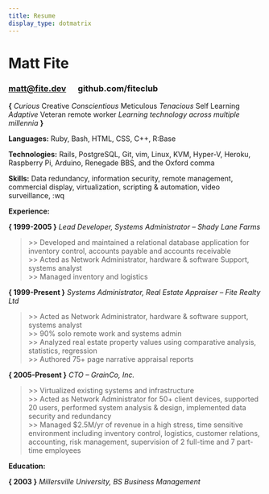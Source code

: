 ```yaml
---
title: Resume
display_type: dotmatrix
---
```

# Matt Fite
### matt@fite.dev &nbsp;&nbsp;&nbsp;&nbsp; github.com/fiteclub

**{** *Curious <strong>*</strong> Creative <strong>*</strong> Conscientious <strong>*</strong> Meticulous <strong>*</strong> Tenacious <strong>*</strong> Self Learning <strong>*</strong> Adaptive <strong>*</strong> Veteran remote worker <strong>*</strong> Learning technology across multiple millennia* **}**

**Languages:** Ruby, Bash, HTML, CSS, C++, R:Base

**Technologies:** Rails, PostgreSQL, Git, vim, Linux, KVM, Hyper-V, Heroku, Raspberry Pi, Arduino, Renegade BBS, and the Oxford comma

**Skills:** Data redundancy, information security, remote management, commercial display, virtualization, scripting & automation, video surveillance, :wq

**Experience:**

**{ 1999-2005 }** *Lead Developer, Systems Administrator – Shady Lane Farms*
>\>> Developed and maintained a relational database application for inventory control, accounts payable and accounts receivable\
\>> Acted as Network Administrator, hardware & software Support, systems analyst\
\>> Managed inventory and logistics

**{ 1999-Present }** *Systems Administrator, Real Estate Appraiser – Fite Realty Ltd*
> \>> Acted as Network Administrator, hardware & software support, systems analyst\
\>> 90% solo remote work and systems admin\
\>> Analyzed real estate property values using comparative analysis, statistics, regression\
\>> Authored 75+ page narrative appraisal reports

**{ 2005-Present }** *CTO – GrainCo, Inc.*
> \>> Virtualized existing systems and infrastructure\
\>> Acted as Network Administrator for 50+ client devices, supported 20 users, performed system analysis & design, implemented data security and redundancy\
\>> Managed $2.5M/yr of revenue in a high stress, time sensitive environment including inventory control, logistics, customer relations, accounting, risk management, supervision of 2 full-time and 7 part-time employees

**Education:**

**{ 2003 }** *Millersville University, BS Business Management*
